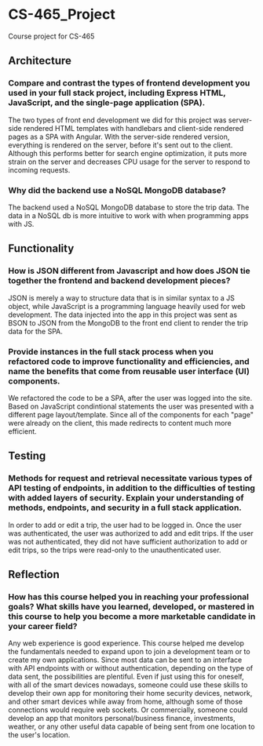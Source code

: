 # CS-465_Project
Course project for CS-465
## Architecture

  ### Compare and contrast the types of frontend development you used in your full stack project, including Express HTML, JavaScript, and the single-page application (SPA).
  
  The two types of front end development we did for this project was server-side rendered HTML templates with handlebars and client-side rendered pages as a SPA with Angular.  With the server-side rendered version, everything is rendered on the server, before it's sent out to the client.  Although this performs better for search engine optimization, it puts more strain on the server and decreases CPU usage for the server to respond to incoming requests.
  
### Why did the backend use a NoSQL MongoDB database?
  The backend used a NoSQL MongoDB database to store the trip data.  The data in a NoSQL db is more intuitive to work with when programming apps with JS.

## Functionality
  ### How is JSON different from Javascript and how does JSON tie together the frontend and backend development pieces?
  JSON is merely a way to structure data that is in similar syntax to a JS object, while JavaScript is a programming language heavily used for web development.  The data injected into the app in this project was sent as BSON to JSON from the MongoDB to the front end client to render the trip data for the SPA.
  
  ### Provide instances in the full stack process when you refactored code to improve functionality and efficiencies, and name the benefits that come from reusable user interface (UI) components.
  We refactored the code to be a SPA, after the user was logged into the site.  Based on JavaScript condintional statements the user was presented with a different page layout/template.  Since all of the components for each "page" were already on the client, this made redirects to content much more efficient.
  
## Testing
  ### Methods for request and retrieval necessitate various types of API testing of endpoints, in addition to the difficulties of testing with added layers of security. Explain your understanding of methods, endpoints, and security in a full stack application.
  In order to add or edit a trip, the user had to be logged in.  Once the user was authenticated, the user was authorized to add and edit trips.  If the user was not authenticated, they did not have sufficient authorization to add or edit trips, so the trips were read-only to the unauthenticated user.
  
## Reflection
  ### How has this course helped you in reaching your professional goals? What skills have you learned, developed, or mastered in this course to help you become a more marketable candidate in your career field?
  Any web experience is good experience.  This course helped me develop the fundamentals needed to expand upon to join a development team or to create my own applications.  Since most data can be sent to an interface with API endpoints with or without authentication, depending on the type of data sent, the possibilities are plentiful.  Even if just using this for oneself, with all of the smart devices nowadays, someone could use these skills to develop their own app for monitoring their home security devices, network, and other smart devices while away from home, although some of those connections would require web sockets.  Or commercially, someone could develop an app that monitors personal/business finance, investments, weather, or any other useful data capable of being sent from one location to the user's location.
